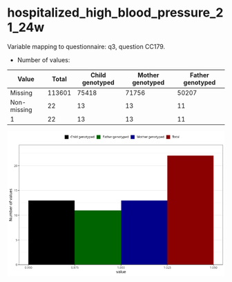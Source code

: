 # hospitalized_high_blood_pressure_21_24w
Variable mapping to questionnaire: q3, question CC179.
- Number of values:

| Value | Total | Child genotyped | Mother genotyped | Father genotyped |
| ----- | ----- | --------------- | ---------------- | ---------------- |
| Missing | 113601 | 75418 | 71756 | 50207 |
| Non-missing | 22 | 13 | 13 | 11 |
| 1 | 22 | 13 | 13 | 11 |



![](hospitalized_high_blood_pressure_21_24w_n.png)



